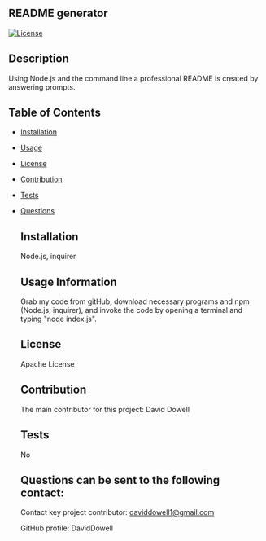
  ## README generator

  [![License](https://img.shields.io/badge/License-Apache_2.0-blue.svg)](https://opensource.org/licenses/Apache-2.0)

  ## Description
  Using Node.js and the command line a professional README is created by answering prompts.

  ## Table of Contents
  
* [Installation](#installation)
* [Usage](#usage)
* [License](#license)
* [Contribution](#contribution)
* [Tests](#tests)
* [Questions](#questions)
      

  ## Installation
  Node.js, inquirer

  ## Usage Information
  Grab my code from gitHub, download necessary programs and npm (Node.js, inquirer), and invoke the code by opening a terminal and typing "node index.js".

  ## License 
  Apache License

  ## Contribution
  The main contributor for this project: David Dowell

  ## Tests
  No

  ## Questions can be sent to the following contact:
  Contact key project contributor: daviddowell1@gmail.com

  GitHub profile: DavidDowell
